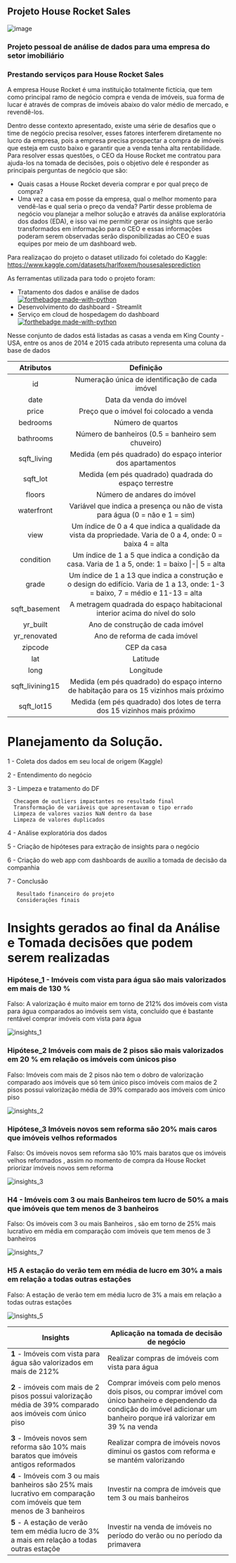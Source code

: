 ## Projeto House Rocket Sales

![image](https://queroficarrico.com/blog/wp-content/uploads/2014/01/imoveis-mercado-imobiliario.jpg)

### Projeto pessoal de análise de dados  para uma empresa do setor imobiliário
### Prestando serviços para House Rocket Sales
A empresa House Rocket é uma instituição totalmente fictícia, que tem como principal ramo de negócio compra e venda de imóveis, sua forma de lucar é através de compras de imóveis abaixo do valor médio de mercado, e revendê-los.

Dentro desse contexto apresentado, existe uma série de desafios que o time de negócio precisa resolver, esses fatores interferem diretamente no lucro da empresa, pois a empresa precisa prospectar a compra de imóveis que esteja em custo baixo e garantir que a venda tenha alta rentabilidade. Para resolver essas questões, o CEO da House Rocket me contratou para ajuda-los na tomada de decisões, pois o objetivo dele é responder as principais perguntas de negócio que são:

-  Quais casas a House Rocket deveria comprar e por qual preço de compra?
- Uma vez a casa em posse da empresa, qual o melhor momento para vendê-las e qual seria o preço da venda?
Partir desse problema de negócio  vou planejar a melhor solução e através da análise exploratória dos dados (EDA), e isso vai me permitir gerar os insights que serão transformados em informação para o CEO e essas informações poderam serem observadas serão disponibilizadas ao CEO e suas equipes por meio de um dashboard web.




Para realizaçao do projeto o dataset utilizado foi coletado do Kaggle: <https://www.kaggle.com/datasets/harlfoxem/housesalesprediction>

As ferramentas utilizada para todo o projeto foram: 

- Tratamento dos dados e análise de dados[![forthebadge made-with-python](http://ForTheBadge.com/images/badges/made-with-python.svg)](https://www.python.org/)
- Desenvolvimento do dashboard - Streamlit 
- Serviço em cloud de hospedagem do dashboard [![forthebadge made-with-python](https://img.shields.io/badge/Heroku-430098?style=for-the-badge&logo=heroku&logoColor=white)](https://www.heroku.com/)

Nesse conjunto de dados está listadas as casas a venda em King County - USA, entre os anos de 2014 e 2015 cada atributo 
representa uma coluna da base de dados

|    Atributos    |                         Definição                            |
| :-------------: | :----------------------------------------------------------: |
|       id        |       Numeração única de identificação de cada imóvel        |
|      date       |                    Data da venda do imóvel                   |
|      price      |         Preço que o imóvel foi colocado a venda                   |
|    bedrooms     |                      Número de quartos                       |
|    bathrooms    | Número de banheiros (0.5 = banheiro sem chuveiro)            |
|   sqft_living   | Medida (em pés quadrado) do espaço interior dos apartamentos |
|    sqft_lot     |     Medida (em pés quadrado) quadrada do espaço terrestre     |
|     floors      |                 Número de andares do imóvel                  |
|   waterfront    | Variável que indica a presença ou não de vista para água (0 = não e 1 = sim) |
|      view       | Um índice de 0 a 4 que indica a qualidade da vista da propriedade. Varia de 0 a 4, onde: 0 = baixa  4 = alta |
|    condition    | Um índice de 1 a 5 que indica a condição da casa. Varia de 1 a 5, onde: 1 = baixo \|-\| 5 = alta |
|      grade      | Um índice de 1 a 13 que indica a construção e o design do edifício. Varia de 1 a 13, onde: 1-3 = baixo, 7 = médio e 11-13 = alta |
|  sqft_basement  | A metragem quadrada do espaço habitacional interior acima do nível do solo |
|    yr_built     |               Ano de construção de cada imóvel               |
|  yr_renovated   |                Ano de reforma de cada imóvel                 |
|     zipcode     |                         CEP da casa                          |
|       lat       |                           Latitude                           |
|      long       |                          Longitude                           |
| sqft_livining15 | Medida (em pés quadrado) do espaço interno de habitação para os 15 vizinhos mais próximo |
|   sqft_lot15    | Medida (em pés quadrado) dos lotes de terra dos 15 vizinhos mais próximo |



# Planejamento da Solução.

1 - Coleta dos dados em seu local de origem (Kaggle)

2 - Entendimento do negócio

3 - Limpeza e tratamento do DF
    
      Checagem de outliers impactantes no resultado final
      Transformação de variáveis que apresentavam o tipo errado
      Limpeza de valores vazios NaN dentro da base
      Limpeza de valores duplicados

4 - Análise exploratória dos dados

5 - Criação de hipóteses para extração de insights para o negócio

6 - Criação do web app com dashboards de auxílio a tomada de decisão da companhia

7 - Conclusão

       Resultado financeiro do projeto
       Considerações finais
       


# Insights gerados ao final da Análise e Tomada decisões que podem serem realizadas 


### Hipótese_1 - Imóveis com vista para água são mais valorizados em mais de  130 % 

Falso: A valorização é muito maior em torno de 212% dos imóveis com vista para água comparados ao imóveis sem vista, concluído que é bastante rentável comprar imóveis com vista para água

![insights_1](https://user-images.githubusercontent.com/65685947/193933833-46600c31-a0fa-4d56-9d50-cfaaabf2bfd4.png)

### Hipótese_2 Imóveis com mais de 2 pisos são mais valorizados em 20 % em relação os imóveis com únicos piso

Falso: Imóveis com mais de 2 pisos não tem o dobro de valorização comparado aos imóveis que só tem único pisco 
imóveis com maios de 2 pisos possui valorização média de 39% comparado aos imóveis com único piso

![insights_2](https://user-images.githubusercontent.com/65685947/193936235-a544d0a6-6534-4774-9f61-f5fadaf25f43.png)


### Hipótese_3 Imóveis novos sem reforma são 20% mais caros que imóveis velhos reformados
Falso: Os imóveis novos sem reforma são 10% mais baratos que os imóveis velhos reformados , assim no momento de compra da House Rocket priorizar imóveis novos sem reforma

![insights_3](https://user-images.githubusercontent.com/65685947/193936835-3d67e3dc-b956-4de9-8b17-d5afb06f2f74.png)


### H4 - Imóveis com 3 ou mais Banheiros tem lucro de 50% a mais que imóveis que tem menos de 3 banheiros
Falso: Os imóveis com 3 ou mais Banheiros , são em torno de 25% mais lucrativo em média em comparação com imóveis que tem menos de 3 banheiros

![insights_7](https://user-images.githubusercontent.com/65685947/194678186-9ea15fe7-683e-4a6e-8cd7-62d069ad8c9e.png)


### H5 A estação do verão tem em média de lucro em 30% a mais em relação a todas outras estações 
Falso: A estação de verão tem em média lucro de 3% a mais em relação a todas outras estações

![ìnsights_5](https://user-images.githubusercontent.com/65685947/194676845-c997cdf8-4f47-4975-940f-35767ac1a914.png)


| **Insights**                                                   | **Aplicação na tomada de decisão de negócio**                                                  | 
| ------------------------------------------------------------ |  ------------------------------------------------------------ |
| **1** - Imóveis com vista para água são valorizados em mais de 212% | Realizar compras de imóveis com vista para água                      |
| **2** -  imóveis com mais de 2 pisos possui valorização média de 39% comparado aos imóveis com único piso | Comprar imóveis com pelo menos dois pisos, ou comprar imóvel com único banheiro e dependendo da condição do imóvel adicionar um banheiro  porque irá valorizar em 39 % na venda|
| **3** - Imóveis novos sem reforma são 10% mais baratos que imóveis antigos reformados | Realizar compra de imóveis novos diminui os gastos com reforma e se mantém valorizando                      |
| **4** - Imóveis com 3 ou mais banheiros são 25% mais lucrativo em comparação com imóveis que tem menos de 3 banheiros| Investir na compra de imóveis que tem 3 ou mais  banheiros|
| **5** - A estação de verão tem em média lucro de 3% a mais em relação a todas outras estaçõe | Investir na venda de imóveis no período do verão ou no período da primavera  






